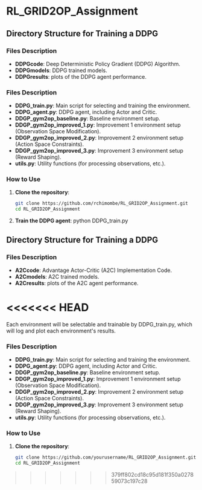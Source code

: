 

# RL_GRID2OP_Assignment

## Directory Structure for Training a DDPG

### Files Description
- **DDPGcode**: Deep Deterministic Policy Gradient (DDPG) Algorithm.
- **DDPGmodels**: DDPG trained models.
- **DDPGresults**: plots of the DDPG agent performance.

### Files Description

- **DDPG_train.py**: Main script for selecting and training the environment.
- **DDPG_agent.py**: DDPG agent, including Actor and Critic.
- **DDGP_gym2op_baseline.py**: Baseline environment setup.
- **DDGP_gym2op_improved_1.py**: Improvement 1 environment setup (Observation Space Modification).
- **DDGP_gym2op_improved_2.py**: Improvement 2 environment setup (Action Space Constraints).
- **DDGP_gym2op_improved_3.py**: Improvement 3 environment setup (Reward Shaping).
- **utils.py**: Utility functions (for processing observations, etc.).

### How to Use

1. **Clone the repository**:
   ```bash
   git clone https://github.com/rchimombe/RL_GRID2OP_Assignment.git
   cd RL_GRID2OP_Assignment
2. **Train the DDPG agent**:
    python DDPG_train.py

## Directory Structure for Training a DDPG

### Files Description
- **A2Ccode**: Advantage Actor-Critic (A2C) Implementation Code.
- **A2Cmodels**: A2C trained models.
- **A2Cresults**: plots of the A2C agent performance.






<<<<<<< HEAD
=======
Each environment will be selectable and trainable by DDPG_train.py, which will log and plot each environment's results.


### Files Description

- **DDPG_train.py**: Main script for selecting and training the environment.
- **DDPG_agent.py**: DDPG agent, including Actor and Critic.
- **DDGP_gym2op_baseline.py**: Baseline environment setup.
- **DDGP_gym2op_improved_1.py**: Improvement 1 environment setup (Observation Space Modification).
- **DDGP_gym2op_improved_2.py**: Improvement 2 environment setup (Action Space Constraints).
- **DDGP_gym2op_improved_3.py**: Improvement 3 environment setup (Reward Shaping).
- **utils.py**: Utility functions (for processing observations, etc.).

### How to Use

1. **Clone the repository**:
   ```bash
   git clone https://github.com/yourusername/RL_GRID2OP_Assignment.git
   cd RL_GRID2OP_Assignment

>>>>>>> 379ff802cd18c95d181f350a027859073c197c28
